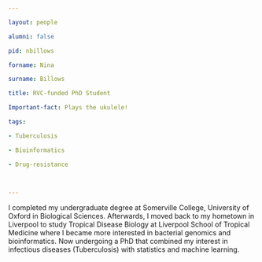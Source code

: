```yaml
--- 

layout: people

alumni: false

pid: nbillows

forname: Nina

surname: Billows

title: RVC-funded PhD Student

Important-fact: Plays the ukulele!

tags:  

- Tuberculosis

- Bioinformatics  

- Drug-resistance

 

---
```

 
I completed my undergraduate degree at Somerville College, University of Oxford in Biological Sciences. Afterwards, I moved back to my hometown in Liverpool to study Tropical Disease Biology at Liverpool School of Tropical Medicine where I became more interested in bacterial genomics and bioinformatics. Now undergoing a PhD that combined my interest in infectious diseases (Tuberculosis) with statistics and machine learning. 
